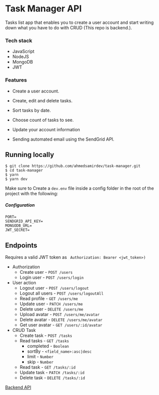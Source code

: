 # Task Manager API

Tasks list app that enables you to create a user account and start writing down what you have to do with CRUD (This repo is backend.).



### Tech stack

- JavaScript
- NodeJS
- MongoDB
- JWT



### **Features**

- Create a user account.

- Create, edit and delete tasks.

- Sort tasks by date.

- Choose count of tasks to see.

- Update your account information

- Sending automated email using the SendGrid API.

  

## Running locally

```
$ git clone https://github.com/ahmedsamirdev/task-manager.git
$ cd task-manager
$ yarn
$ yarn dev
```

Make sure to Create a `dev.env` file inside a config folder in the root of the project with the following:

##### Configuration

```
PORT=
SENDGRID_API_KEY=
MONGODB_URL=
JWT_SECRET=
```



## Endpoints

Requires a valid JWT token as ` Authorization: Bearer <jwt_token>)`

- Authorization
  - Create user - `POST /users`
  - Login user - `POST /users/login`
- User action
  - Logout user - `POST /users/logout`
  - Logout all users - `POST /users/logoutAll`
  - Read profile - `GET /users/me`
  - Update user - `PATCH /users/me`
  - Delete user - `DELETE /users/me`
  - Upload avatar - `POST /users/me/avatar`
  - Delete avatar - `DELETE /users/me/avatar`
  - Get user avatar - `GET /users/:id/avatar`
- CRUD Task 
  - Create task - `POST /tasks`
  - Read tasks - `GET /tasks`
    - completed - `Boolean`
    - sortBy - `<field_name>:asc|desc`
    - limit - `Number`
    - skip - `Number`
  - Read task - `GET /tasks/:id`
  - Update task - `PATCH /tasks/:id`
  - Delete task - `DELETE /tasks/:id`

[Backend API](https://task-manager-api-as.herokuapp.com/)
